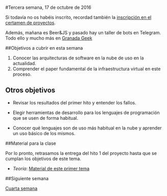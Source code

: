 #Tercera semana, 17 de octubre de 2016

Si todavía no os habéis inscrito, recordad
también la
[inscripción en el certamen de proyectos](https://docs.google.com/forms/d/e/1FAIpQLSfAHU--1qB37pv1Qep31vFj0TVK_aWH4Cu4mNbh1yl3HMbe-g/viewform).

Además, mañana es Beer&JS y pasado hay un taller de bots en
Telegram. Todo ello y mucho más en
[Granada Geek](http://www.meetup.com/es-ES/Granada-Geek/) 

##Objetivos a cubrir en esta semana

1. Conocer las arquitecturas de software en la nube de uso en la
   actualidad. 
3. Comprender el paper fundamental de la infraestructura virtual en
   este proceso.

## Otros objetivos

* Revisar los resultados del primer hito y entender los fallos.

* Elegir herramientas de desarrollo para los lenguajes de programación
que se usen de forma habitual.

* Conocer qué lenguajes son de uso más habitual en la nube y aprender
  un uso básico de los mismos. 

##Material para la clase

Por lo pronto, retrasamos la entrega del hito 1 del proyecto hasta que
se cumplan los objetivos de este tema. 

* *Teoría*:
  [Material de este primer tema](http://jj.github.io/CC/documentos/temas/Arquitecturas_para_la_nube)
  

##Siguiente semana

[Cuarta semana](4-semana.md)
